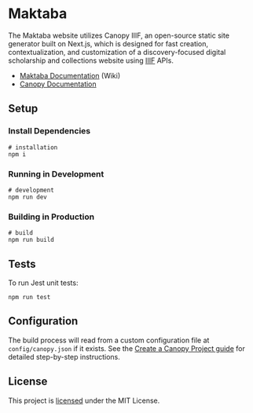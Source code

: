 # Maktaba

The Maktaba website utilizes Canopy IIIF, an open-source static site generator built on Next.js, which is designed for fast creation, contextualization, and customization of a discovery-focused digital scholarship and collections website using [IIIF](https://iiif.io/) APIs.

- [Maktaba Documentation](/nulib-ds/maktaba/wiki) (Wiki)
- [Canopy Documentation](https://canopy-iiif.github.io/docs/)

## Setup

### Install Dependencies

```shell
# installation
npm i
```

### Running in Development

```shell
# development
npm run dev
```

### Building in Production

```shell
# build
npm run build
```

## Tests

To run Jest unit tests:

```shell
npm run test
```

## Configuration

The build process will read from a custom configuration file at `config/canopy.json` if it exists. See the [Create a Canopy Project guide](https://canopy-iiif.github.io/docs/get-started) for detailed step-by-step instructions.

## License

This project is [licensed](https://github.com/canopy-iiif/canopy-iiif/blob/main/LICENSE) under the MIT License.
